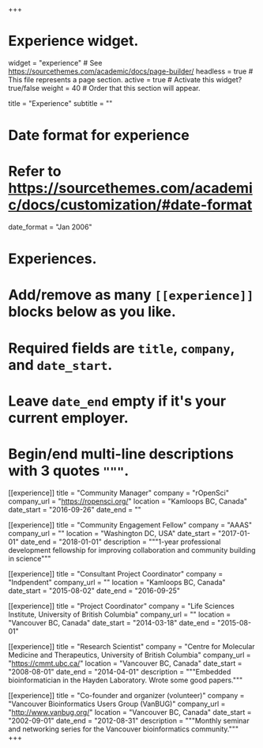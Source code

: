 +++
# Experience widget.
widget = "experience"  # See https://sourcethemes.com/academic/docs/page-builder/
headless = true  # This file represents a page section.
active = true  # Activate this widget? true/false
weight = 40  # Order that this section will appear.

title = "Experience"
subtitle = ""

# Date format for experience
#   Refer to https://sourcethemes.com/academic/docs/customization/#date-format
date_format = "Jan 2006"

# Experiences.
#   Add/remove as many `[[experience]]` blocks below as you like.
#   Required fields are `title`, `company`, and `date_start`.
#   Leave `date_end` empty if it's your current employer.
#   Begin/end multi-line descriptions with 3 quotes `"""`.
[[experience]]
  title = "Community Manager"
  company = "rOpenSci"
  company_url = "https://ropensci.org/"
  location = "Kamloops BC, Canada"
  date_start = "2016-09-26"
  date_end = ""

[[experience]]
  title = "Community Engagement Fellow"
  company = "AAAS"
  company_url = ""
  location = "Washington DC, USA"
  date_start = "2017-01-01"
  date_end = "2018-01-01"
  description = """1-year professional development fellowship for improving collaboration and community building in science"""
  
[[experience]]
  title = "Consultant Project Coordinator"
  company = "Indpendent"
  company_url = ""
  location = "Kamloops BC, Canada"
  date_start = "2015-08-02"
  date_end = "2016-09-25"

[[experience]]
  title = "Project Coordinator"
  company = "Life Sciences Institute, University of British Columbia"
  company_url = ""
  location = "Vancouver BC, Canada"
  date_start = "2014-03-18"
  date_end = "2015-08-01"

[[experience]]
  title = "Research Scientist"
  company = "Centre for Molecular Medicine and Therapeutics, University of British Columbia"
  company_url = "https://cmmt.ubc.ca/"
  location = "Vancouver BC, Canada"
  date_start = "2008-08-01"
  date_end = "2014-04-01"
  description = """Embedded bioinformatician in the Hayden Laboratory. Wrote some good papers."""
  
[[experience]]
  title = "Co-founder and organizer (volunteer)"
  company = "Vancouver Bioinformatics Users Group (VanBUG)"
  company_url = "http://www.vanbug.org/"
  location = "Vancouver BC, Canada"
  date_start = "2002-09-01"
  date_end = "2012-08-31"
  description = """Monthly seminar and networking series for the Vancouver bioinformatics community."""  
+++
